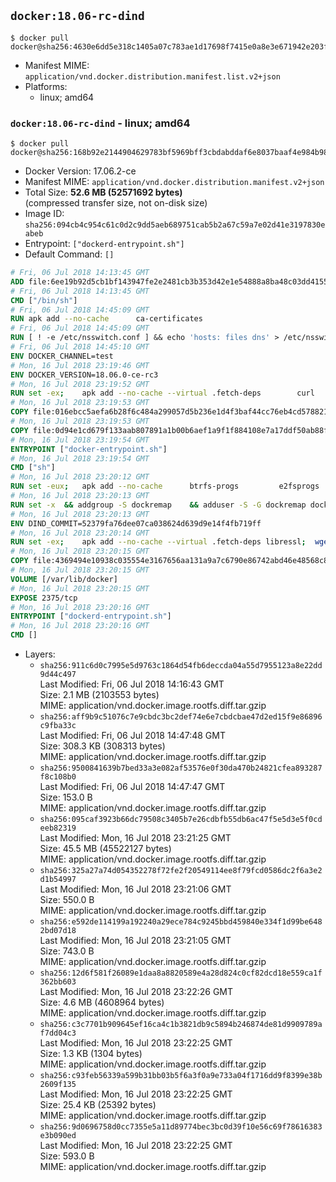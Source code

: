 ## `docker:18.06-rc-dind`

```console
$ docker pull docker@sha256:4630e6dd5e318c1405a07c783ae1d17698f7415e0a8e3e671942e203fd8f3478
```

-	Manifest MIME: `application/vnd.docker.distribution.manifest.list.v2+json`
-	Platforms:
	-	linux; amd64

### `docker:18.06-rc-dind` - linux; amd64

```console
$ docker pull docker@sha256:168b92e2144904629783bf5969bff3cbdabddaf6e8037baaf4e984b98d03f68f
```

-	Docker Version: 17.06.2-ce
-	Manifest MIME: `application/vnd.docker.distribution.manifest.v2+json`
-	Total Size: **52.6 MB (52571692 bytes)**  
	(compressed transfer size, not on-disk size)
-	Image ID: `sha256:094cb4c954c61c0d2c9dd5aeb689751cab5b2a67c59a7e02d41e3197830eabeb`
-	Entrypoint: `["dockerd-entrypoint.sh"]`
-	Default Command: `[]`

```dockerfile
# Fri, 06 Jul 2018 14:13:45 GMT
ADD file:6ee19b92d5cb1bf143947fe2e2481cb3b353d42e1e54888a8ba48c03dd4155f2 in / 
# Fri, 06 Jul 2018 14:13:45 GMT
CMD ["/bin/sh"]
# Fri, 06 Jul 2018 14:45:09 GMT
RUN apk add --no-cache 		ca-certificates
# Fri, 06 Jul 2018 14:45:09 GMT
RUN [ ! -e /etc/nsswitch.conf ] && echo 'hosts: files dns' > /etc/nsswitch.conf
# Fri, 06 Jul 2018 14:45:10 GMT
ENV DOCKER_CHANNEL=test
# Mon, 16 Jul 2018 23:19:46 GMT
ENV DOCKER_VERSION=18.06.0-ce-rc3
# Mon, 16 Jul 2018 23:19:52 GMT
RUN set -ex; 	apk add --no-cache --virtual .fetch-deps 		curl 		tar 	; 		apkArch="$(apk --print-arch)"; 	case "$apkArch" in 		x86_64) dockerArch='x86_64' ;; 		armhf) dockerArch='armel' ;; 		aarch64) dockerArch='aarch64' ;; 		ppc64le) dockerArch='ppc64le' ;; 		s390x) dockerArch='s390x' ;; 		*) echo >&2 "error: unsupported architecture ($apkArch)"; exit 1 ;;	esac; 		if ! curl -fL -o docker.tgz "https://download.docker.com/linux/static/${DOCKER_CHANNEL}/${dockerArch}/docker-${DOCKER_VERSION}.tgz"; then 		echo >&2 "error: failed to download 'docker-${DOCKER_VERSION}' from '${DOCKER_CHANNEL}' for '${dockerArch}'"; 		exit 1; 	fi; 		tar --extract 		--file docker.tgz 		--strip-components 1 		--directory /usr/local/bin/ 	; 	rm docker.tgz; 		apk del .fetch-deps; 		dockerd -v; 	docker -v
# Mon, 16 Jul 2018 23:19:53 GMT
COPY file:016ebcc5aefa6b28f6c484a299057d5b236e1d4f3baf44cc76eb4cd578821691 in /usr/local/bin/modprobe 
# Mon, 16 Jul 2018 23:19:53 GMT
COPY file:0d94e1cd679f133aab807891a1b00b6aef1a9f1f884108e7a17ddf50ab88f1fb in /usr/local/bin/ 
# Mon, 16 Jul 2018 23:19:54 GMT
ENTRYPOINT ["docker-entrypoint.sh"]
# Mon, 16 Jul 2018 23:19:54 GMT
CMD ["sh"]
# Mon, 16 Jul 2018 23:20:12 GMT
RUN set -eux; 	apk add --no-cache 		btrfs-progs 		e2fsprogs 		e2fsprogs-extra 		iptables 		xfsprogs 		xz 		pigz 	; 	if zfs="$(apk info --no-cache --quiet zfs)" && [ -n "$zfs" ]; then 		apk add --no-cache zfs; 	fi
# Mon, 16 Jul 2018 23:20:13 GMT
RUN set -x 	&& addgroup -S dockremap 	&& adduser -S -G dockremap dockremap 	&& echo 'dockremap:165536:65536' >> /etc/subuid 	&& echo 'dockremap:165536:65536' >> /etc/subgid
# Mon, 16 Jul 2018 23:20:13 GMT
ENV DIND_COMMIT=52379fa76dee07ca038624d639d9e14f4fb719ff
# Mon, 16 Jul 2018 23:20:14 GMT
RUN set -ex; 	apk add --no-cache --virtual .fetch-deps libressl; 	wget -O /usr/local/bin/dind "https://raw.githubusercontent.com/docker/docker/${DIND_COMMIT}/hack/dind"; 	chmod +x /usr/local/bin/dind; 	apk del .fetch-deps
# Mon, 16 Jul 2018 23:20:15 GMT
COPY file:4369494e10938c035554e3167656aa131a9a7c6790e86742abd46e48568c8201 in /usr/local/bin/ 
# Mon, 16 Jul 2018 23:20:15 GMT
VOLUME [/var/lib/docker]
# Mon, 16 Jul 2018 23:20:15 GMT
EXPOSE 2375/tcp
# Mon, 16 Jul 2018 23:20:16 GMT
ENTRYPOINT ["dockerd-entrypoint.sh"]
# Mon, 16 Jul 2018 23:20:16 GMT
CMD []
```

-	Layers:
	-	`sha256:911c6d0c7995e5d9763c1864d54fb6deccda04a55d7955123a8e22dd9d44c497`  
		Last Modified: Fri, 06 Jul 2018 14:16:43 GMT  
		Size: 2.1 MB (2103553 bytes)  
		MIME: application/vnd.docker.image.rootfs.diff.tar.gzip
	-	`sha256:aff9b9c51076c7e9cbdc3bc2def74e6e7cbdcbae47d2ed15f9e86896c9fba33c`  
		Last Modified: Fri, 06 Jul 2018 14:47:48 GMT  
		Size: 308.3 KB (308313 bytes)  
		MIME: application/vnd.docker.image.rootfs.diff.tar.gzip
	-	`sha256:9500841639b7bed33a3e082af53576e0f30da470b24821cfea893287f8c108b0`  
		Last Modified: Fri, 06 Jul 2018 14:47:47 GMT  
		Size: 153.0 B  
		MIME: application/vnd.docker.image.rootfs.diff.tar.gzip
	-	`sha256:095caf3923b66dc79508c3405b7e26cdbfb55db6ac47f5e5d3e5f0cdeeb82319`  
		Last Modified: Mon, 16 Jul 2018 23:21:25 GMT  
		Size: 45.5 MB (45522127 bytes)  
		MIME: application/vnd.docker.image.rootfs.diff.tar.gzip
	-	`sha256:325a27a74d054352278f72fe2f20549114ee8f79fcd0586dc2f6a3e2d1b54997`  
		Last Modified: Mon, 16 Jul 2018 23:21:06 GMT  
		Size: 550.0 B  
		MIME: application/vnd.docker.image.rootfs.diff.tar.gzip
	-	`sha256:e592de114199a192240a29ece784c9245bbd459840e334f1d99be6482bd07d18`  
		Last Modified: Mon, 16 Jul 2018 23:21:05 GMT  
		Size: 743.0 B  
		MIME: application/vnd.docker.image.rootfs.diff.tar.gzip
	-	`sha256:12d6f581f26089e1daa8a8820589e4a28d824c0cf82dcd18e559ca1f362bb603`  
		Last Modified: Mon, 16 Jul 2018 23:22:26 GMT  
		Size: 4.6 MB (4608964 bytes)  
		MIME: application/vnd.docker.image.rootfs.diff.tar.gzip
	-	`sha256:c3c7701b909645ef16ca4c1b3821db9c5894b246874de81d9909789af7dd04c3`  
		Last Modified: Mon, 16 Jul 2018 23:22:25 GMT  
		Size: 1.3 KB (1304 bytes)  
		MIME: application/vnd.docker.image.rootfs.diff.tar.gzip
	-	`sha256:c93feb56339a599b31bb03b5f6a3f0a9e733a04f1716dd9f8399e38b2609f135`  
		Last Modified: Mon, 16 Jul 2018 23:22:25 GMT  
		Size: 25.4 KB (25392 bytes)  
		MIME: application/vnd.docker.image.rootfs.diff.tar.gzip
	-	`sha256:9d0696758d0cc7355e5a11d89774bec3bc0d39f10e56c69f78616383e3b090ed`  
		Last Modified: Mon, 16 Jul 2018 23:22:25 GMT  
		Size: 593.0 B  
		MIME: application/vnd.docker.image.rootfs.diff.tar.gzip
